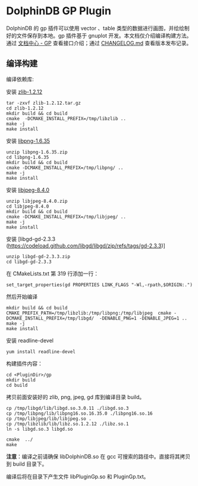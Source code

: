 # DolphinDB GP Plugin

DolphinDB 的 gp 插件可以使用 vector 、table 类型的数据进行画图，并绘绘制好的文件保存到本地。gp 插件基于 gnuplot 开发。本文档仅介绍编译构建方法。通过 [文档中心 - GP](https://docs.dolphindb.cn/zh/plugins/gp/gp.html) 查看接口介绍；通过 [CHANGELOG.md](./CHANGELOG.md) 查看版本发布记录。

## 编译构建

编译依赖库:

安装 [zlib-1.2.12](https://www.zlib.net/fossils/zlib-1.2.12.tar.gz)
```
tar -zxvf zlib-1.2.12.tar.gz
cd zlib-1.2.12
mkdir build && cd build
cmake  -DCMAKE_INSTALL_PREFIX=/tmp/libzlib ..
make -j
make install
```

安装 [libpng-1.6.35](https://codeload.github.com/glennrp/libpng/zip/refs/tags/v1.6.35)
```
unzip libpng-1.6.35.zip
cd libpng-1.6.35
mkdir build && cd build
cmake -DCMAKE_INSTALL_PREFIX=/tmp/libpng/ ..
make -j
make install
```

安装 [libjpeg-8.4.0](https://codeload.github.com/LuaDist/libjpeg/zip/refs/tags/8.4.0)
```
unzip libjpeg-8.4.0.zip
cd libjpeg-8.4.0
mkdir build && cd build
cmake -DCMAKE_INSTALL_PREFIX=/tmp/libjpeg/ ..
make -j
make install
```

安装 [libgd-gd-2.3.3 (https://codeload.github.com/libgd/libgd/zip/refs/tags/gd-2.3.3)]
```
unzip libgd-gd-2.3.3.zip
cd libgd-gd-2.3.3
```
在 CMakeLists.txt 第 319 行添加一行：
```
set_target_properties(gd PROPERTIES LINK_FLAGS "-Wl,-rpath,$ORIGIN:.")
```
然后开始编译
```
mkdir build && cd build
CMAKE_PREFIX_PATH=/tmp/libzlib:/tmp/libpng:/tmp/libjpeg  cmake -DCMAKE_INSTALL_PREFIX=/tmp/libgd/  -DENABLE_PNG=1 -DENABLE_JPEG=1 ..
make -j
make install
```

安装 readline-devel
```
yum install readline-devel
```

构建插件内容：

```
cd <PluginDir>/gp
mkdir build
cd build

```
拷贝前面安装好的 zlib, png, jpeg, gd 库到编译目录 build。
```
cp /tmp/libgd/lib/libgd.so.3.0.11 ./libgd.so.3
cp /tmp/libpng/lib/libpng16.so.16.35.0 ./libpng16.so.16
cp /tmp/libjpeg/lib/libjpeg.so .
cp /tmp/libzlib/lib/libz.so.1.2.12 ./libz.so.1
ln -s libgd.so.3 libgd.so
```

```
cmake  ../
make
```

**注意**：编译之前请确保 libDolphinDB.so 在 gcc 可搜索的路径中。直接将其拷贝到 build 目录下。

编译后将在目录下产生文件 libPluginGp.so 和 PluginGp.txt。
